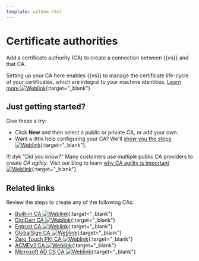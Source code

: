 ```yaml
---
template: walkme.html
---
```


# Certificate authorities

Add a certificate authority (CA) to create a connection
between {{vs}} and that CA.

Setting up your CA here enables {{vs}} to manage the certificate life-cycle of your certificates, which are integral to your machine identities. [Learn more ![Weblink](../img/ico-weblink.gif)](../vaas/certificates/ca/adding-a-certificate-authority.md){:target="_blank"}

## Just getting started?

Give these a try:

- Click **New** and then select a public  or private CA, or add your own.
- Want a little help configuring your CA? We'll [show you the steps ![Weblink](../img/ico-weblink.gif)](../vaas/certificates/ca/adding-a-certificate-authority.md){:target="_blank"}.

!!! dyk "Did you know?"
    Many customers use multiple public CA providers to create *CA agility*. Visit our blog to learn [why CA agility is important ![Weblink](../img/ico-weblink.gif)](https://www.venafi.com/blog/ca-agility-why-you-need-maintain-tighter-control-over-certificate-authorities.md){:target="_blank"}.

## Related links

Review the steps to create any of the following CAs:

   - [Built-in CA ![Weblink](../img/ico-weblink.gif)](../vaas/certificates/ca/working-with-built-in-ca-account.md){:target="_blank"}
   - [DigiCert CA ![Weblink](../img/ico-weblink.gif)](../vaas/certificates/ca/adding-digicert-ca.md){:target="_blank"}
   - [Entrust CA ![Weblink](../img/ico-weblink.gif)](../vaas/certificates/ca/adding-entrust-ca.md){:target="_blank"}
   - [GlobalSign CA ![Weblink](../img/ico-weblink.gif)](../vaas/certificates/ca/adding-globalsign-ca.md){:target="_blank"}
   - [Zero Touch PKI CA ![Weblink](../img/ico-weblink.gif)](../vaas/certificates/ca/adding-ztpki-ca.md){:target="_blank"}
   - [ACMEv2 CA ![Weblink](../img/ico-weblink.gif)](../vaas/certificates/ca/adding-letsencrypt-ca.md){:target="_blank"}
   - [Microsoft AD CS CA ![Weblink](../img/ico-weblink.gif)](../vaas/certificates/ca/adding-acme-ca.md){:target="_blank"}